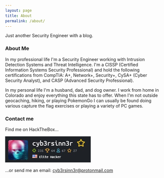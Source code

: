 ```yaml
---
layout: page
title: About
permalink: /about/
---
```


Just another Security Engineer with a blog.

### About Me

In my professional life I'm a Security Engineer working with Intrusion Detection Systems and Threat Intelligence. I'm a CISSP (Certified Information Systems Security Professional) and hold the following certifications from CompTIA: A+, Network+, Security+, CySA+ (Cyber Security Analyst), and CASP (Advanced Security Professional).

In my personal life I'm a husband, dad, and dog owner. I work from home in Colorado and enjoy everything this state has to offer. When I'm not outside geocaching, hiking, or playing PokemonGo I can usually be found doing various capture the flag exercises or playing a variety of PC games.

### Contact me

<p>Find me on HackTheBox...</p>
<a href="https://www.hackthebox.eu/home/users/profile/26890"><img src="/images/htbprofile.jpg"></a>


...or send me an email:
[cyb3rsinn3r@protonmail.com](mailto:cyb3rsinn3r@protonmail.com)
